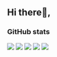 ## Hi there👋,


### GitHub stats

![](http://github-profile-summary-cards.vercel.app/api/cards/profile-details?username=developerdiwakar&theme=default)
![](http://github-profile-summary-cards.vercel.app/api/cards/repos-per-language?username=developerdiwakar&theme=default)
![](http://github-profile-summary-cards.vercel.app/api/cards/most-commit-language?username=developerdiwakar&theme=default)
![](http://github-profile-summary-cards.vercel.app/api/cards/stats?username=developerdiwakar&theme=default)
![](http://github-profile-summary-cards.vercel.app/api/cards/productive-time?username=developerdiwakar&theme=default&utcOffset=8)